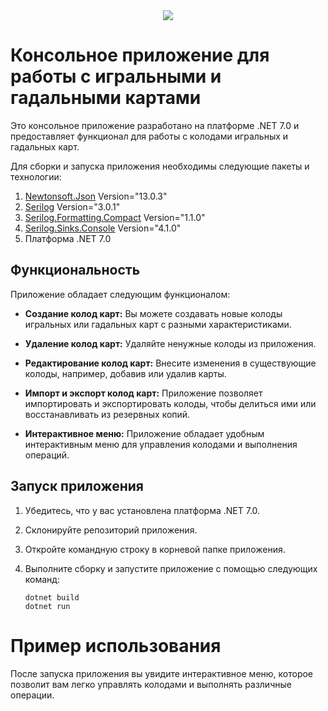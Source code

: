<div id="header" align="center">
  <img src="https://media.giphy.com/media/StQd8kFHuZFo2kdPE1/giphy.gif"/>
</div>

# Консольное приложение для работы с игральными и гадальными картами

Это консольное приложение разработано на платформе .NET 7.0 и предоставляет функционал для работы с колодами игральных и гадальных карт.

Для сборки и запуска приложения необходимы следующие пакеты и технологии:

1. [Newtonsoft.Json](https://www.newtonsoft.com/json) Version="13.0.3"
2. [Serilog](https://serilog.net/) Version="3.0.1"
3. [Serilog.Formatting.Compact](https://github.com/serilog/serilog-formatting-compact) Version="1.1.0"
4. [Serilog.Sinks.Console](https://github.com/serilog/serilog-sinks-console) Version="4.1.0"
5. Платформа .NET 7.0

## Функциональность

Приложение обладает следующим функционалом:

- **Создание колод карт:** Вы можете создавать новые колоды игральных или гадальных карт с разными характеристиками.

- **Удаление колод карт:** Удаляйте ненужные колоды из приложения.

- **Редактирование колод карт:** Внесите изменения в существующие колоды, например, добавив или удалив карты.

- **Импорт и экспорт колод карт:** Приложение позволяет импортировать и экспортировать колоды, чтобы делиться ими или восстанавливать из резервных копий.

- **Интерактивное меню:** Приложение обладает удобным интерактивным меню для управления колодами и выполнения операций.

## Запуск приложения

1. Убедитесь, что у вас установлена платформа .NET 7.0.
2. Склонируйте репозиторий приложения.
3. Откройте командную строку в корневой папке приложения.
4. Выполните сборку и запустите приложение с помощью следующих команд:

   ```shell
   dotnet build
   dotnet run

# Пример использования

После запуска приложения вы увидите интерактивное меню, которое позволит вам легко управлять колодами и выполнять различные операции.
